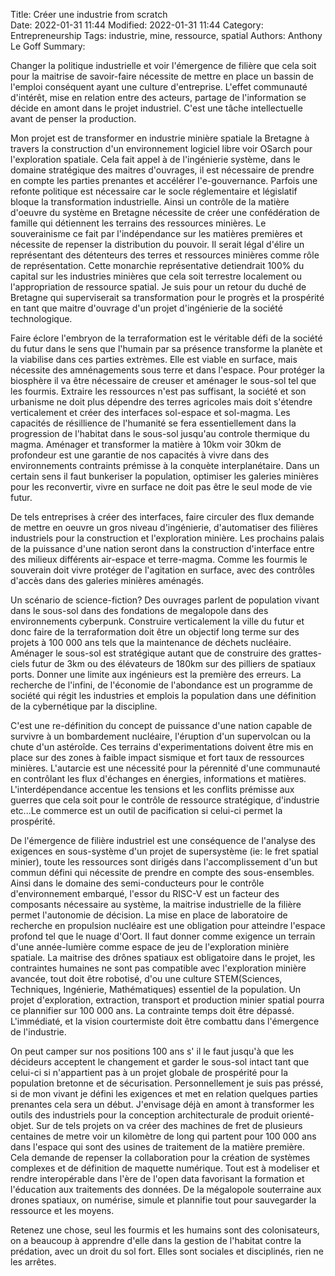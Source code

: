Title: ﻿Créer une industrie from scratch  
Date: 2022-01-31 11:44
Modified: 2022-01-31 11:44
Category: Entrepreneurship
Tags: industrie, mine, ressource, spatial
Authors: Anthony Le Goff
Summary: 

Changer la politique industrielle et voir l'émergence de filière que cela soit pour la maitrise de savoir-faire nécessite de mettre en place un bassin de l'emploi conséquent ayant une culture d'entreprise. L'effet communauté d'intérêt, mise en relation entre des acteurs, partage de l'information se décide en amont dans le projet industriel. C'est une tâche intellectuelle avant de penser la production. 

Mon projet est de transformer en industrie minière spatiale la Bretagne à travers la construction d'un environnement logiciel libre voir OSarch pour l'exploration spatiale. Cela fait appel à de l'ingénierie système, dans le domaine stratégique des maitres d'ouvrages, il est nécessaire de prendre en compte les parties prenantes et accélérer l'e-gouvernance. Parfois une refonte politique est nécessaire car le socle réglementaire et législatif bloque la transformation industrielle. Ainsi un contrôle de la matière d'oeuvre du système en Bretagne nécessite de créer une confédération de famille qui détiennent les terrains des ressources minières. Le souverainisme ce fait par l'indépendance sur les matières premières et nécessite de repenser la distribution du pouvoir. Il serait légal d'élire un représentant des détenteurs des terres et ressources minières comme rôle de représentation. Cette monarchie représentative detiendrait 100% du capital sur les industries minières que cela soit terrestre localement ou l'appropriation de ressource spatial. Je suis pour un retour du duché de Bretagne qui superviserait sa transformation pour le progrès et la prospérité en tant que maitre d'ouvrage d'un projet d'ingénierie de la société technologique.

Faire éclore l'embryon de la terraformation est le véritable défi de la société du futur dans le sens que l'humain par sa présence transforme la planète et la viabilise dans ces parties extrèmes. Elle est viable en surface, mais nécessite des amnénagements sous terre et dans l'espace. Pour protéger la biosphère il va être nécessaire de creuser et aménager le sous-sol tel que les fourmis. Extraire les ressources n'est pas suffisant, la société et son urbanisme ne doit plus dépendre des terres agricoles mais doit s'étendre verticalement et créer des interfaces sol-espace et sol-magma. Les capacités de résillience de l'humanité se fera essentiellement dans la progression de l'habitat dans le sous-sol jusqu'au controle thermique du magma. Aménager et transformer la matière à 10km voir 30km de profondeur est une garantie de nos capacités à vivre dans des environnements contraints prémisse à la conquète interplanétaire. Dans un certain sens il faut bunkeriser la population, optimiser les galeries minières pour les reconvertir, vivre en surface ne doit pas être le seul mode de vie futur. 

De tels entreprises à créer des interfaces, faire circuler des flux demande de mettre en oeuvre un gros niveau d'ingénierie, d'automatiser des filières industriels pour la construction et l'exploration minière. Les prochains palais de la puissance d'une nation seront dans la construction d'interface entre des milieux différents air-espace et terre-magma. Comme les fourmis le souverain doit vivre protéger de l'agitation en surface, avec des contrôles d'accès dans des galeries minières aménagés.

Un scénario de science-fiction? Des ouvrages parlent de population vivant dans le sous-sol dans des fondations de megalopole dans des environnements cyberpunk. Construire verticalement la ville du futur et donc faire de la terraformation doit être un objectif long terme sur des projets à 100 000 ans tels que la maintenance de déchets nucléaire. Aménager le sous-sol est stratégique autant que de construire des grattes-ciels futur de 3km ou des élévateurs de 180km sur des pilliers de spatiaux ports. Donner une limite aux ingénieurs est la première des erreurs. La recherche de l'infini, de l'économie de l'abondance est un programme de société qui régit les industries et emplois la population dans une définition de la cybernétique par la discipline. 

C'est une re-définition du concept de puissance d'une nation capable de survivre à un bombardement nucléaire, l'éruption d'un supervolcan ou la chute d'un astéroîde. Ces terrains d'experimentations doivent être mis en place sur des zones à faible impact sismique et fort taux de ressources minières. L'autarcie est une nécessité pour la pérennité d'une communauté en contrôlant les flux d'échanges en énergies, informations et matières. L'interdépendance accentue les tensions et les conflits prémisse aux guerres que cela soit pour le contrôle de ressource stratégique, d'industrie etc...Le commerce est un outil de pacification si celui-ci permet la prospérité.

De l'émergence de filière industriel est une conséquence de l'analyse des exigences en sous-système d'un projet de supersystème (ie: le fret spatial minier), toute les ressources sont dirigés dans l'accomplissement d'un but commun défini qui nécessite de prendre en compte des sous-ensembles. Ainsi dans le domaine des semi-conducteurs pour le contrôle d'environnement embarqué, l'essor du RISC-V est un facteur des composants nécessaire au système, la maitrise industrielle de la filière permet l'autonomie de décision. La mise en place de laboratoire de recherche en propulsion nucléaire est une obligation pour atteindre l'espace profond tel que le nuage d'Oort. Il faut donner comme exigence un terrain d'une année-lumière comme espace de jeu de l'exploration minière spatiale. La maitrise des drônes spatiaux est obligatoire dans le projet, les contraintes humaines ne sont pas compatible avec l'exploration minière avancée, tout doit être robotisé, d'ou une culture STEM(Sciences, Techniques, Ingénierie, Mathématiques) essentiel de la population. Un projet d'exploration, extraction, transport et production minier spatial pourra ce plannifier sur 100 000 ans. La contrainte temps doit être dépassé. L'immédiaté, et la vision courtermiste doit être combattu dans l'émergence de l'industrie. 

On peut camper sur nos positions 100 ans s' il le faut jusqu'à que les décideurs acceptent le changement et garder le sous-sol intact tant que celui-ci si n'appartient pas à un projet globale de prospérité pour la population bretonne et de sécurisation. Personnellement je suis pas préssé, si de mon vivant je défini les exigences et met en relation quelques parties prenantes cela sera un début. J'envisage déjà en amont à transformer les outils des industriels pour la conception architecturale de produit orienté-objet. Sur de tels projets on va créer des machines de fret de plusieurs centaines de metre voir un kilomètre de long qui partent pour 100 000 ans dans l'espace qui sont des usines de traitement de la matière première. Cela demande de repenser la collaboration pour la création de systèmes complexes et de définition de maquette numérique. Tout est à modeliser et rendre interopérable dans l'ère de l'open data favorisant la formation et l'éducation aux traitements des données. De la mégalopole souterraine aux drones spatiaux, on numérise, simule et plannifie tout pour sauvegarder la ressource et les moyens.

Retenez une chose, seul les fourmis et les humains sont des colonisateurs, on a beaucoup à apprendre d'elle dans la gestion de l'habitat contre la prédation, avec un droit du sol fort. Elles sont sociales et disciplinés, rien ne les arrêtes.
